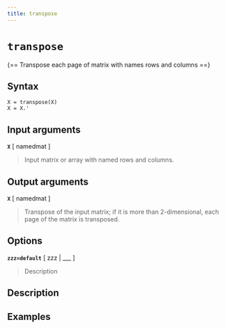 ```yaml
---
title: transpose
---
```


# `transpose`

{== Transpose each page of matrix with names rows and columns ==}


## Syntax 

    X = transpose(X)
    X = X.'


## Input arguments 

__`X`__ [ namedmat ]
> 
> Input matrix or array with named rows and columns.
> 


## Output arguments 

__`X`__ [ namedmat ]
> 
> Transpose of the input matrix; if it is more than
> 2-dimensional, each page of the matrix is transposed.
> 

## Options 

__`zzz=default`__ [ zzz | ___ ]
> 
> Description
> 


## Description 



## Examples

```matlab
```

